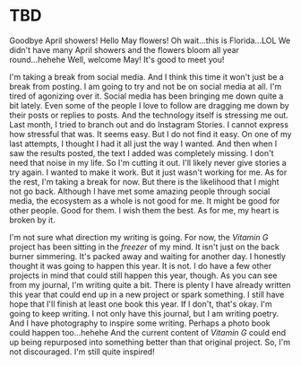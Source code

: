 # TBD

Goodbye April showers! Hello May flowers! Oh wait...this is Florida...LOL We didn't have many April showers and the flowers bloom all year round...hehehe Well, welcome May! It's good to meet you!

I'm taking a break from social media. And I think this time it won't just be a break from posting. I am going to try and not be on social media at all. I'm tired of agonizing over it. Social media has been bringing me down quite a bit lately. Even some of the people I love to follow are dragging me down by their posts or replies to posts. And the technology itself is stressing me out. Last month, I tried to branch out and do Instagram Stories. I cannot express how stressful that was. It seems easy. But I do not find it easy. On one of my last attempts, I thought I had it all just the way I wanted. And then when I saw the results posted, the text I added was completely missing. I don't need that noise in my life. So I'm cutting it out. I'll likely never give stories a try again. I wanted to make it work. But it just wasn't working for me. As for the rest, I'm taking a break for now. But there is the likelihood that I might not go back. Although I have met some amazing people through social media, the ecosystem as a whole is not good for me. It might be good for other people. Good for them. I wish them the best. As for me, my heart is broken by it.

I'm not sure what direction my writing is going. For now, the *Vitamin G* project has been sitting in the *freezer* of my mind. It isn't just on the back burner simmering. It's packed away and waiting for another day. I honestly thought it was going to happen this year. It is not. I do have a few other projects in mind that could still happen this year, though. As you can see from my journal, I'm writing quite a bit. There is plenty I have already written this year that could end up in a new project or spark something. I still have hope that I'll finish at least one book this year. If I don't, that's okay. I'm going to keep writing. I not only have this journal, but I am writing poetry. And I have photography to inspire some writing. Perhaps a photo book could happen too...hehehe And the current content of *Vitamin G* could end up being repurposed into something better than that original project. So, I'm not discouraged. I'm still quite inspired!

